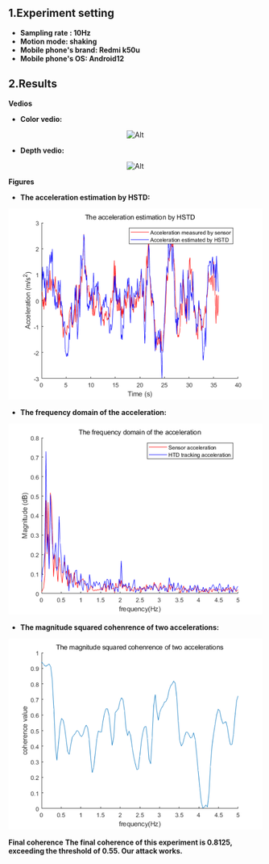 ## 1.Experiment setting
* **Sampling rate : 10Hz** 
* **Motion mode: shaking**
* **Mobile phone's brand: Redmi k50u**
* **Mobile phone's OS: Android12**
## 2.Results

**Vedios**
* **Color vedio:**
<div align=center>

 ![Alt](./Indoor_10Hz_Redmik50u_shaking.gif) 

</div>

* **Depth vedio:** 
<div align=center>

 ![Alt](./Indoor_10Hz_Redmik50u_shaking_depth.gif) 

</div>

**Figures**
* **The acceleration estimation by HSTD:**
<div align=center>

 ![Alt](./The%20acceleration%20estimation%20by%20HSTD.png) 
</div>

* **The frequency domain of the acceleration:**
<div align=center>

 ![Alt](./The%20frequency%20domain%20of%20the%20acceleration.png) 
</div>

* **The magnitude squared cohenrence of two accelerations:**
<div align=center>

 ![Alt](./The%20magnitude%20squared%20cohenrence%20of%20two%20accelerations.png) 
</div>

**Final coherence**
**The final coherence of this experiment is 0.8125, exceeding the threshold of 0.55. Our attack works.**